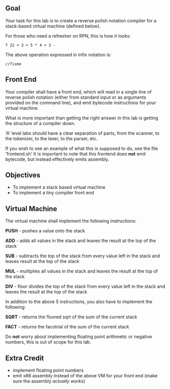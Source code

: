 ## Goal

Your task for this lab is to create a reverse polish notation
compiler for a stack-based virtual machine (defined below).

For those who need a refresher on RPN, this is how it looks:

```
7 22 + 3 + 5 * 4 + 3 -
```

The above operation expressed in infix notation is:

```
//fixme
```

## Front End

Your compiler shall have a front end, which will read in a single line of
reverse polish notation (either from standard input or as arguments provided
on the command line), and emit bytecode instructions for your virtual machine.

What is more important than getting the right answer in this lab is getting the
structure of a compiler down.

'A' level labs should have a clear separation of parts, from the scanner, to the tokenizer,
to the lexer, to the parser, etc.

If you wish to see an example of what this is supposed to do, see the file 'frontend.sh'
It is important to note that this frontend does **not** emit bytecode, but instead effectively
emits assembly.

## Objectives

* To implement a stack based virtual machine
* To implement a tiny compiler front end

## Virtual Machine

The virtual machine shall implement the following instructions:

**PUSH** - pushes a value onto the stack

**ADD** - adds all values in the stack and leaves the result at the top of the stack

**SUB** - subtracts the top of the stack from every value left in the stack and leaves result at the top of the stack

**MUL** - multiplies all values in the stack and leaves the result at the top of the stack

**DIV** - floor divides the top of the stack from every value left in the stack and leaves the result at the top of the stack

In addition to the above 5 instructions, you also have to implement the following:

**SQRT** - returns the floored sqrt of the sum of the current stack

**FACT** - returns the facotrial of the sum of the current stack

Do **not** worry about implementing floating point arithmetic or negative numbers, this is
out of scope for this lab.

## Extra Credit

* implement floating point numbers
* emit x86 assembly instead of the above VM for your front end (make sure the assembly *actually works*)
